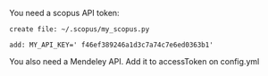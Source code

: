 You need a scopus API token:

    create file: ~/.scopus/my_scopus.py

    add: MY_API_KEY=' f46ef389246a1d3c7a74c7e6ed0363b1'

You also need a Mendeley API. Add it to accessToken on config.yml
